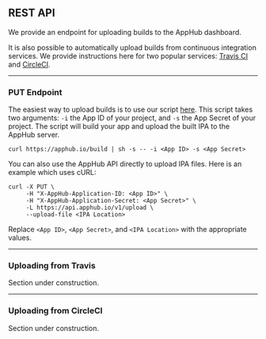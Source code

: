 
<h2>REST API</h2>

We provide an endpoint for uploading builds to the AppHub dashboard.

It is also possible to automatically upload builds from continuous integration services. We provide instructions here for two popular services: [Travis CI](https://travis-ci.org/) and [CircleCI](https://circleci.com/).

---

<h3 short-title='PUT Endpoint'>PUT Endpoint</h3>

The easiest way to upload builds is to use our script [here](https://apphub.io/build). This
script takes two arguments: `-i` the App ID of your project, and `-s` the App Secret of your project.
The script will build your app and upload the built IPA to the AppHub server.

    curl https://apphub.io/build | sh -s -- -i <App ID> -s <App Secret>

You can also use the AppHub API directly to upload IPA files. Here is an example which uses cURL:

    curl -X PUT \
         -H "X-AppHub-Application-ID: <App ID>" \
         -H "X-AppHub-Application-Secret: <App Secret>" \
         -L https://api.apphub.io/v1/upload \
         --upload-file <IPA Location>

Replace `<App ID>`, `<App Secret>`, and `<IPA Location>` with the appropriate values.

---

<h3 short-title='Uploading from Travis'>Uploading from Travis</h3>

Section under construction.

---

<h3 short-title='Uploading from CircleCI'>Uploading from CircleCI</h3>

Section under construction.